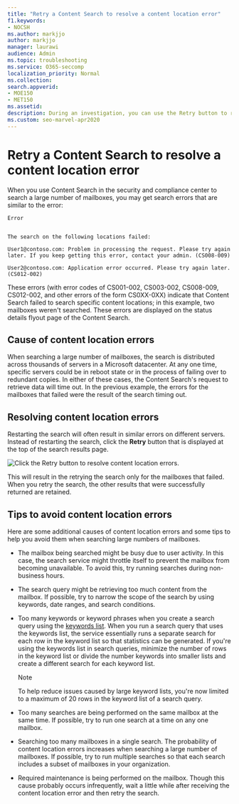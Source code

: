 ```yaml
---
title: "Retry a Content Search to resolve a content location error"
f1.keywords:
- NOCSH
ms.author: markjjo
author: markjjo
manager: laurawi
audience: Admin
ms.topic: troubleshooting
ms.service: O365-seccomp
localization_priority: Normal
ms.collection: 
search.appverid:
- MOE150
- MET150
ms.assetid: 
description: During an investigation, you can use the Retry button to resolve Content Searches that have content location errors.
ms.custom: seo-marvel-apr2020
---
```


# Retry a Content Search to resolve a content location error

When you use Content Search in the security and compliance center to search a large number of mailboxes, you may get search errors that are similar to the  error:

```text
Error


The search on the following locations failed:

User1@contoso.com: Problem in processing the request. Please try again later. If you keep getting this error, contact your admin. (CS008-009)

User2@contoso.com: Application error occurred. Please try again later. (CS012-002)
```

These errors (with error codes of CS001-002, CS003-002, CS008-009, CS012-002, and other errors of the form CS0XX-0XX) indicate that Content Search failed to search specific content locations; in this example, two mailboxes weren't searched. These errors are displayed on the status details flyout page of the Content Search.

## Cause of content location errors

When searching a large number of mailboxes, the search is distributed across thousands of servers in a Microsoft datacenter. At any one time, specific servers could be in reboot state or in the process of failing over to redundant copies. In either of these cases, the Content Search's request to retrieve data will time out. In the previous example, the errors for the mailboxes that failed were the result of the search timing out.

## Resolving content location errors

Restarting the search will often result in similar errors on different servers. Instead of restarting the search, click the **Retry** button that is displayed at the top of the search results page.

![Click the Retry button to resolve content location errors.](../media/retrycontentsearch3.png)

This will result in the retrying the search only for the mailboxes that failed. When you retry the search, the other results that were successfully returned are retained.

## Tips to avoid content location errors

Here are some additional causes of content location errors and some tips to help you avoid them when searching large numbers of mailboxes.

- The mailbox being searched might be busy due to user activity. In this case, the search service might throttle itself to prevent the mailbox from becoming unavailable. To avoid this, try running searches during non-business hours.

- The search query might be retrieving too much content from the mailbox. If possible, try to narrow the scope of the search by using keywords, date ranges, and search conditions.

- Too many keywords or keyword phrases when you create a search query using the [keywords list](view-keyword-statistics-for-content-search.md#get-keyword-statistics-for-searches). When you run a search query that uses the keywords list, the service essentially runs a separate search for each row in the keyword list so that statistics can be generated. If you're using the keywords list in search queries, minimize the number of rows in the keyword list or divide the number keywords into smaller lists and create a different search for each keyword list.

  > [!NOTE]
  > To help reduce issues caused by large keyword lists, you're now limited to a maximum of 20 rows in the keyword list of a search query.

- Too many searches are being performed on the same mailbox at the same time. If possible, try to run one search at a time on any one mailbox.

- Searching too many mailboxes in a single search. The probability of content location errors increases when searching a large number of mailboxes. If possible, try to run multiple searches so that each search includes a subset of  mailboxes in your organization.

- Required maintenance is being performed on the mailbox. Though this cause probably occurs infrequently, wait a little while after receiving the content location error and then retry the search.
